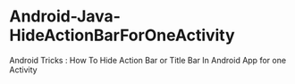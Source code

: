 # Android-Java-HideActionBarForOneActivity
Android Tricks : How To Hide Action Bar or Title Bar In Android App for one Activity
